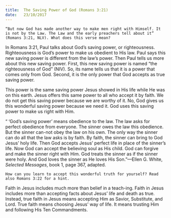 ```yaml
---
title:  The Saving Power of God (Romans 3:21)
date:   23/10/2017
---
```


`“But now God has made another way to make men right with Himself. It is not by the Law. The Law and the early preachers tell about it” (Romans 3:21, NLV). What does this verse mean?`

In Romans 3:21, Paul talks about God’s saving power, or righteousness. Righteousness is God’s power to make us obedient to His law. Paul says this new saving power is different from the law’s power. Then Paul tells us more about this new saving power. First, this new saving power is named “the righteousness of God” (NIV). So, its name tells us that it is a power that comes only from God. Second, it is the only power that God accepts as true saving power.

This power is the same saving power Jesus showed in His life while He was on this earth. Jesus offers this same power to all who accept it by faith. We do not get this saving power because we are worthy of it. No, God gives us this wonderful saving power because we need it. God uses this saving power to make us right with Him.

“ ‘God’s saving power’ means obedience to the law. The law asks for perfect obedience from everyone. The sinner owes the law this obedience. But the sinner can-not obey the law on his own. The only way the sinner can do all that the law asks is by faith. By faith, the sinner can bring to God Jesus’ holy life. Then God accepts Jesus’ perfect life in place of the sinner’s life. Now God can accept the believing soul as His child. God can forgive and make the sinner right with Him. God treats the sinner as if the sinner were holy. And God loves the sinner as He loves His Son.”—Ellen G. White, *Selected Messages*, book 1, page 367, adapted. 

`How can you learn to accept this wonderful truth for yourself? Read also Romans 3:22 for a hint.`

Faith in Jesus includes much more than belief in a teach-ing. Faith in Jesus includes more than accepting facts about Jesus’ life and death as true. Instead, true faith in Jesus means accepting Him as Savior, Substitute, and Lord. True faith means choosing Jesus’ way of life. It means trusting Him and following His Ten Commandments.
